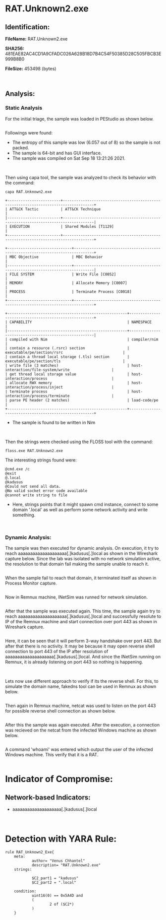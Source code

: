 # RAT.Unknown2.exe

## Identification:

**FileName:** RAT.Unknown2.exe

**SHA256:** 481EAE82AC4CD1A9CFADC026A628B18D7B4C54F50385D28C505FBCB3E999B8B0

**FileSize:** 453498 (bytes)

<br>

## Analysis:

### Static Analysis

For the initial triage, the sample was loaded in PEStudio as shown below.

<image src="../Images/RAT.Unknown2.exe1.png" caption="" alt="" height="" width="" position="center" command="fit" option="" class="img-fluid" title="" >

Followings were found:
- The entropy of this sample was low (6.057 out of 8) so the sample is not packed.
- The sample is 64-bit and has GUI interface.
- The sample was compiled on Sat Sep 18 13:21:26 2021.

<br>

Then using capa tool, the sample was analyzed to check its behavior with the command:

`capa RAT.Unknown2.exe`

    +------------------------+------------------------------------------------------------------------------------+
    | ATT&CK Tactic          | ATT&CK Technique                                                                   |
    |------------------------+------------------------------------------------------------------------------------|
    | EXECUTION              | Shared Modules [T1129]                                                             |
    +------------------------+------------------------------------------------------------------------------------+
    
    +-----------------------------+-------------------------------------------------------------------------------+
    | MBC Objective               | MBC Behavior                                                                  |
    |-----------------------------+-------------------------------------------------------------------------------|
    | FILE SYSTEM                 | Write File [C0052]                                                            |
    | MEMORY                      | Allocate Memory [C0007]                                                       |
    | PROCESS                     | Terminate Process [C0018]                                                     |
    +-----------------------------+-------------------------------------------------------------------------------+
    
    +------------------------------------------------------+------------------------------------------------------+
    | CAPABILITY                                           | NAMESPACE                                            |
    |------------------------------------------------------+------------------------------------------------------|
    | compiled with Nim                                    | compiler/nim                                         |
    | contain a resource (.rsrc) section                   | executable/pe/section/rsrc                           |
    | contain a thread local storage (.tls) section        | executable/pe/section/tls                            |
    | write file (3 matches)                               | host-interaction/file-system/write                   |
    | get thread local storage value                       | host-interaction/process                             |
    | allocate RWX memory                                  | host-interaction/process/inject                      |
    | terminate process                                    | host-interaction/process/terminate                   |
    | parse PE header (2 matches)                          | load-code/pe                                         |
    +------------------------------------------------------+------------------------------------------------------+

- The sample is found to be written in Nim

<br>

Then the strings were checked using the FLOSS tool with the command:

`floss.exe RAT.Unknown2.exe`

The interesting strings found were:

    @cmd.exe /c
    @exit
    @.local
    @kadusus
    @Could not send all data.
    @No valid socket error code available
    @cannot write string to file

- Here, strings points that it might spawn cmd instance, connect to some domain '.local' as well as perform some network activity and write something.

<br>

### Dynamic Analysis:

The sample was then executed for dynamic analysis. On execution, it try to reach aaaaaaaaaaaaaaaaaaaa[.]kadusus[.]local as shown in the Wireshark capture below. Since the lab was isolated with no network simulation active, the resolution to that domain fail making the sample unable to reach it. 

<image src="../Images/RAT.Unknown2.exe2.png" caption="" alt="" height="" width="" position="center" command="fit" option="" class="img-fluid" title="" >

When the sample fail to reach that domain, it terminated itself as shown in Process Monitor capture.

<image src="../Images/RAT.Unknown2.exe3.png" caption="" alt="" height="" width="" position="center" command="fit" option="" class="img-fluid" title="" >

<br>

Now in Remnux machine, INetSim was runned for network simulation. 

<image src="../Images/putty.exe7.png" caption="" alt="" height="" width="" position="center" command="fit" option="" class="img-fluid" title="" >

After that the sample was executed again. This time, the sample again try to reach aaaaaaaaaaaaaaaaaaaa[.]kadusus[.]local and successfully resolute to IP of the Remnux machine and start connection over port 443 as shown in Wireshark capture. 

<image src="../Images/RAT.Unknown2.exe4.png" caption="" alt="" height="" width="" position="center" command="fit" option="" class="img-fluid" title="" >

Here, it can be seen that it will perform 3-way handshake over port 443. But after that there is no activity. It may be because it may open reverse shell connection to port 443 of the IP after resolution of aaaaaaaaaaaaaaaaaaaa[.]kadusus[.]local. And since the INetSim running on Remnux, it is already listening on port 443 so nothing is happening. 

<br>

Lets now use different approach to verify if its the reverse shell. For this, to simulate the domain name, fakedns tool can be used in Remnux as shown below.

<image src="../Images/RAT.Unknown2.exe5.png" caption="" alt="" height="" width="" position="center" command="fit" option="" class="img-fluid" title="" >

Then again in Remnux machine, netcat was used to listen on the port 443 for possible reverse shell connection as shown below.

<image src="../Images/RAT.Unknown2.exe6.png" caption="" alt="" height="" width="" position="center" command="fit" option="" class="img-fluid" title="" >

After this the sample was again executed. After the execution, a connection was recieved on the netcat from the infected Windows machine as shown below.

<image src="../Images/RAT.Unknown2.exe7.png" caption="" alt="" height="" width="" position="center" command="fit" option="" class="img-fluid" title="" >

A command 'whoami' was entered which output the user of the infected Windows machine. This verify that it is a RAT.

<image src="../Images/RAT.Unknown2.exe8.png" caption="" alt="" height="" width="" position="center" command="fit" option="" class="img-fluid" title="" >

<br>

# Indicator of Compromise:

## Network-based Indicators:
- aaaaaaaaaaaaaaaaaaaa[.]kadusus[.]local

<br>

# Detection with YARA Rule:

    rule RAT_Unknown2_Exe{
        meta:
                author= "Venus Chhantel"
                description= "RAT.Unknown2.exe"
        strings:

                $C2_part1 = "kadusus"
                $C2_part2 = ".local"
    
        condition:
                uint16(0) == 0x5A4D and
                (
                        2 of ($C2*)
                )
        }

